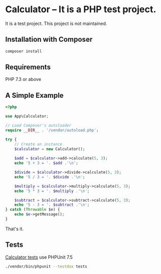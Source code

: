 # Calculator – It is a PHP test project.
It is a test project. This project is not maintained.

## Installation with Composer

```sh
composer install
```
## Requirements
PHP 7.3 or above

## A Simple Example

```php
<?php

use App\Calculator;

// Load Composer's autoloader
require __DIR__ . '/vendor/autoload.php';

try {
    // Create an instance
    $calculator = new Calculator();
    
    $add = $calculator->add->calculate(5, 3);
    echo '5 + 3 = '. $add .'\n';

    $divide = $calculator->divide->calculate(5, 3);
    echo '5 / 3 = '. $divide .'\n';

    $multiply = $calculator->multiply->calculate(5, 3);
    echo '5 * 3 = '. $multiply .'\n';

    $subtract = $calculator->subtract->calculate(5, 3);
    echo '5 - 3 = '. $subtract .'\n';
} catch (Throwable $e) {
    echo $e->getMessage();
}
```
That's it.

## Tests
[Calculator tests](https://bitbucket.org/artas/calculator/src/master/tests/) use PHPUnit 7.5
```sh
./vendor/bin/phpunit --testdox tests
```
